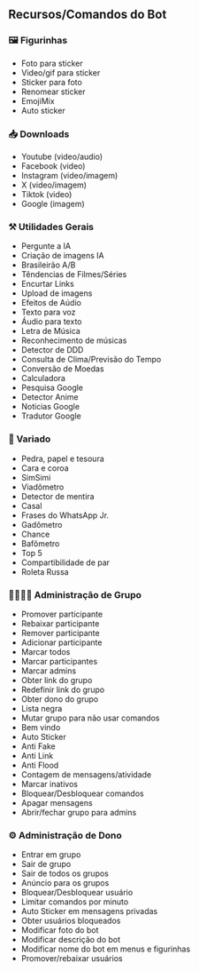 ## Recursos/Comandos do Bot

### 🖼️ Figurinhas
- Foto para sticker
- Video/gif para sticker
- Sticker para foto
- Renomear sticker
- EmojiMix
- Auto sticker

### 📥 Downloads 
- Youtube (video/audio)
- Facebook (video)
- Instagram (video/imagem)
- X (video/imagem)
- Tiktok (video)
- Google (imagem)


### ⚒️ Utilidades Gerais
- Pergunte a IA
- Criação de imagens IA
- Brasileirão A/B
- Têndencias de Filmes/Séries
- Encurtar Links
- Upload de imagens
- Efeitos de Aúdio
- Texto para voz
- Áudio para texto
- Letra de Música
- Reconhecimento de músicas
- Detector de DDD
- Consulta de Clima/Previsão do Tempo
- Conversão de Moedas
- Calculadora
- Pesquisa Google     
- Detector Anime  
- Noticias Google
- Tradutor Google

### 👾 Variado
- Pedra, papel e tesoura
- Cara e coroa
- SimSimi
- Viadômetro
- Detector de mentira
- Casal
- Frases do WhatsApp Jr.
- Gadômetro
- Chance
- Bafômetro
- Top 5
- Compartibilidade de par
- Roleta Russa


### 👨‍👩‍👦‍👦 Administração de Grupo
- Promover participante
- Rebaixar participante
- Remover participante
- Adicionar participante
- Marcar todos
- Marcar participantes 
- Marcar admins
- Obter link do grupo
- Redefinir link do grupo
- Obter dono do grupo
- Lista negra
- Mutar grupo para não usar comandos
- Bem vindo
- Auto Sticker
- Anti Fake
- Anti Link
- Anti Flood
- Contagem de mensagens/atividade 
- Marcar inativos 
- Bloquear/Desbloquear comandos
- Apagar mensagens
- Abrir/fechar grupo para admins


### ⚙️ Administração de Dono
- Entrar em grupo
- Sair de grupo
- Sair de todos os grupos
- Anúncio para os grupos
- Bloquear/Desbloquear usuário
- Limitar comandos por minuto
- Auto Sticker em mensagens privadas
- Obter usuários bloqueados
- Modificar foto do bot
- Modificar descrição do bot
- Modificar nome do bot em menus e figurinhas
- Promover/rebaixar usuários
  